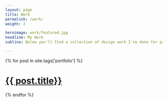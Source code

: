 ```yaml
---
layout: page
title: Work
permalink: /work/
weight: 2

heroimage: work/featured.jpg
headline: My Work
subline: Below you'll find a collection of design work I've done for previous employers, freelance clients, and just for fun. 

---
```


{% for post in site.tags['portfolio'] %}
<a href="{{ post.url | prepend: site.baseurl }}"><h1>{{ post.title}}</h1></a>
{% endfor %}
